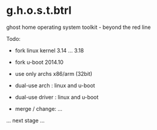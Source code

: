 g.h.o.s.t.btrl
==============

ghost home operating system toolkit - beyond the red line

Todo:

* fork linux kernel 3.14 ... 3.18

* fork u-boot 2014.10

* use only archs x86/arm (32bit)

* dual-use arch : linux and u-boot

* dual-use driver : linux and u-boot

* merge / change: ...

... next stage ...
